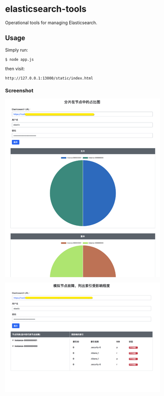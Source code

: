 # elasticsearch-tools

Operational tools for managing Elasticsearch.

## Usage

Simply run:

```
$ node app.js
```

then visit:

```
http://127.0.0.1:13000/static/index.html

```

### Screenshot

![1](https://github.com/xhkyyy/elasticsearch-tools/raw/master/images/1.jpg)

![2](https://github.com/xhkyyy/elasticsearch-tools/raw/master/images/2.jpg)
